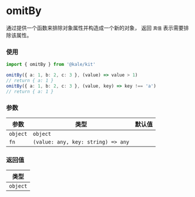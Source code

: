 # omitBy

通过提供一个函数来排除对象属性并构造成一个新的对象， 返回 `真值` 表示需要排除该属性。

### 使用

```ts
import { omitBy } from '@kale/kit'

omitBy({ a: 1, b: 2, c: 3 }, (value) => value > 1)
// return { a: 1 }
omitBy({ a: 1, b: 2, c: 3 }, (value, key) => key !== 'a')
// return { a: 1 }
```

### 参数

| 参数     | 类型                               | 默认值 |
| -------- | ---------------------------------- | ------ |
| `object` | `object`                           |        |
| `fn`     | `(value: any, key: string) => any` |        |

### 返回值

| 类型     |
| -------- |
| `object` |
